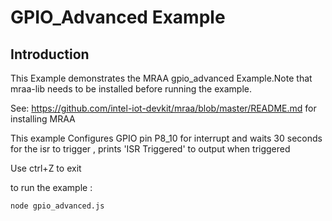 # GPIO_Advanced Example

## Introduction 

This Example demonstrates the MRAA gpio_advanced Example.Note that mraa-lib needs to be installed before running the example.

See: https://github.com/intel-iot-devkit/mraa/blob/master/README.md for installing MRAA

This example Configures GPIO pin P8_10 for interrupt and waits 30 seconds for the isr to trigger , prints 'ISR Triggered' to output when triggered

Use ctrl+Z to exit

to run the example :

```
node gpio_advanced.js
```


